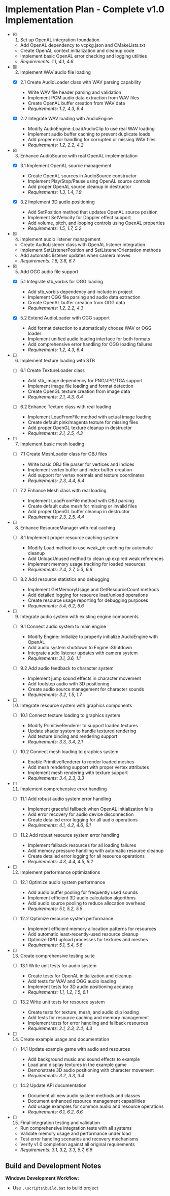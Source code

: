 # Implementation Plan - Complete v1.0 Implementation

- [x] 1. Set up OpenAL integration foundation

  - Add OpenAL dependency to vcpkg.json and CMakeLists.txt
  - Create OpenAL context initialization and cleanup code
  - Implement basic OpenAL error checking and logging utilities
  - _Requirements: 1.1, 4.1, 4.6_

- [x] 2. Implement WAV audio file loading

  - [x] 2.1 Create AudioLoader class with WAV parsing capability

    - Write WAV file header parsing and validation
    - Implement PCM audio data extraction from WAV files
    - Create OpenAL buffer creation from WAV data
    - _Requirements: 1.2, 4.3, 6.4_

  - [x] 2.2 Integrate WAV loading with AudioEngine

    - Modify AudioEngine::LoadAudioClip to use real WAV loading
    - Implement audio buffer caching to prevent duplicate loads
    - Add proper error handling for corrupted or missing WAV files
    - _Requirements: 1.2, 2.2, 4.2_

- [x] 3. Enhance AudioSource with real OpenAL implementation

  - [x] 3.1 Implement OpenAL source management

    - Create OpenAL sources in AudioSource constructor
    - Implement Play/Stop/Pause using OpenAL source controls
    - Add proper OpenAL source cleanup in destructor
    - _Requirements: 1.3, 1.4, 1.9_

  - [x] 3.2 Implement 3D audio positioning
    - Add SetPosition method that updates OpenAL source position
    - Implement SetVelocity for Doppler effect support
    - Add volume, pitch, and looping controls using OpenAL properties
    - _Requirements: 1.5, 1.7, 5.2_

- [x] 4. Implement audio listener management

  - Create AudioListener class with OpenAL listener integration
  - Implement SetListenerPosition and SetListenerOrientation methods
  - Add automatic listener updates when camera moves
  - _Requirements: 1.6, 3.6, 6.7_

- [x] 5. Add OGG audio file support

  - [x] 5.1 Integrate stb_vorbis for OGG loading

    - Add stb_vorbis dependency and include in project
    - Implement OGG file parsing and audio data extraction
    - Create OpenAL buffer creation from OGG data
    - _Requirements: 1.2, 2.2, 4.3_

  - [x] 5.2 Extend AudioLoader with OGG support

    - Add format detection to automatically choose WAV or OGG loader
    - Implement unified audio loading interface for both formats
    - Add comprehensive error handling for OGG loading failures
    - _Requirements: 1.2, 4.3, 6.4_

- [ ] 6. Implement texture loading with STB

  - [ ] 6.1 Create TextureLoader class

    - Add stb_image dependency for PNG/JPG/TGA support
    - Implement image file loading and format detection
    - Create OpenGL texture creation from image data
    - _Requirements: 2.1, 4.3, 6.4_

  - [ ] 6.2 Enhance Texture class with real loading
    - Implement LoadFromFile method with actual image loading
    - Create default pink/magenta texture for missing files
    - Add proper OpenGL texture cleanup in destructor
    - _Requirements: 2.1, 2.5, 4.3_

- [ ] 7. Implement basic mesh loading

  - [ ] 7.1 Create MeshLoader class for OBJ files

    - Write basic OBJ file parser for vertices and indices
    - Implement vertex buffer and index buffer creation
    - Add support for vertex normals and texture coordinates
    - _Requirements: 2.3, 4.4, 6.4_

  - [ ] 7.2 Enhance Mesh class with real loading
    - Implement LoadFromFile method with OBJ parsing
    - Create default cube mesh for missing or invalid files
    - Add proper OpenGL buffer cleanup in destructor
    - _Requirements: 2.3, 2.5, 4.4_

- [ ] 8. Enhance ResourceManager with real caching

  - [ ] 8.1 Implement proper resource caching system

    - Modify Load method to use weak_ptr caching for automatic cleanup
    - Add UnloadUnused method to clean up expired weak references
    - Implement memory usage tracking for loaded resources
    - _Requirements: 2.4, 2.7, 5.3, 6.6_

  - [ ] 8.2 Add resource statistics and debugging
    - Implement GetMemoryUsage and GetResourceCount methods
    - Add detailed logging for resource load/unload operations
    - Create resource usage reporting for debugging purposes
    - _Requirements: 5.4, 6.2, 6.6_

- [ ] 9. Integrate audio system with existing engine components

  - [ ] 9.1 Connect audio system to main engine

    - Modify Engine::Initialize to properly initialize AudioEngine with OpenAL
    - Add audio system shutdown to Engine::Shutdown
    - Integrate audio listener updates with camera system
    - _Requirements: 3.1, 3.6, 1.1_

  - [ ] 9.2 Add audio feedback to character system
    - Implement jump sound effects in character movement
    - Add footstep audio with 3D positioning
    - Create audio source management for character sounds
    - _Requirements: 3.2, 1.5, 1.7_

- [ ] 10. Integrate resource system with graphics components

  - [ ] 10.1 Connect texture loading to graphics system

    - Modify PrimitiveRenderer to support loaded textures
    - Update shader system to handle textured rendering
    - Add texture binding and rendering support
    - _Requirements: 3.3, 3.4, 2.1_

  - [ ] 10.2 Connect mesh loading to graphics system
    - Enable PrimitiveRenderer to render loaded meshes
    - Add mesh rendering support with proper vertex attributes
    - Implement mesh rendering with texture support
    - _Requirements: 3.4, 2.3, 3.3_

- [ ] 11. Implement comprehensive error handling

  - [ ] 11.1 Add robust audio system error handling

    - Implement graceful fallback when OpenAL initialization fails
    - Add error recovery for audio device disconnection
    - Create detailed error logging for all audio operations
    - _Requirements: 4.1, 4.2, 4.6, 6.1_

  - [ ] 11.2 Add robust resource system error handling
    - Implement fallback resources for all loading failures
    - Add memory pressure handling with automatic resource cleanup
    - Create detailed error logging for all resource operations
    - _Requirements: 4.3, 4.4, 4.5, 6.2_

- [ ] 12. Implement performance optimizations

  - [ ] 12.1 Optimize audio system performance

    - Add audio buffer pooling for frequently used sounds
    - Implement efficient 3D audio calculation algorithms
    - Add audio source pooling to reduce allocation overhead
    - _Requirements: 5.1, 5.2, 5.5_

  - [ ] 12.2 Optimize resource system performance
    - Implement efficient memory allocation patterns for resources
    - Add automatic least-recently-used resource cleanup
    - Optimize GPU upload processes for textures and meshes
    - _Requirements: 5.1, 5.4, 5.6_

- [ ] 13. Create comprehensive testing suite

  - [ ] 13.1 Write unit tests for audio system

    - Create tests for OpenAL initialization and cleanup
    - Add tests for WAV and OGG audio loading
    - Implement tests for 3D audio positioning accuracy
    - _Requirements: 1.1, 1.2, 1.5, 6.1_

  - [ ] 13.2 Write unit tests for resource system
    - Create tests for texture, mesh, and audio clip loading
    - Add tests for resource caching and memory management
    - Implement tests for error handling and fallback resources
    - _Requirements: 2.1, 2.3, 2.4, 4.3_

- [ ] 14. Create example usage and documentation

  - [ ] 14.1 Update example game with audio and resources

    - Add background music and sound effects to example
    - Load and display textures in the example game
    - Demonstrate 3D audio positioning with character movement
    - _Requirements: 3.2, 3.3, 3.4_

  - [ ] 14.2 Update API documentation
    - Document all new audio system methods and classes
    - Document enhanced resource management capabilities
    - Add usage examples for common audio and resource operations
    - _Requirements: 6.1, 6.2, 6.6_

- [ ] 15. Final integration testing and validation
  - Run comprehensive integration tests with all systems
  - Validate memory usage and performance under load
  - Test error handling scenarios and recovery mechanisms
  - Verify v1.0 completion against all original requirements
  - _Requirements: 3.1, 3.2, 3.3, 5.7, 6.6_

## Build and Development Notes

**Windows Development Workflow:**

- Use `.\scripts\build.bat` to build project
